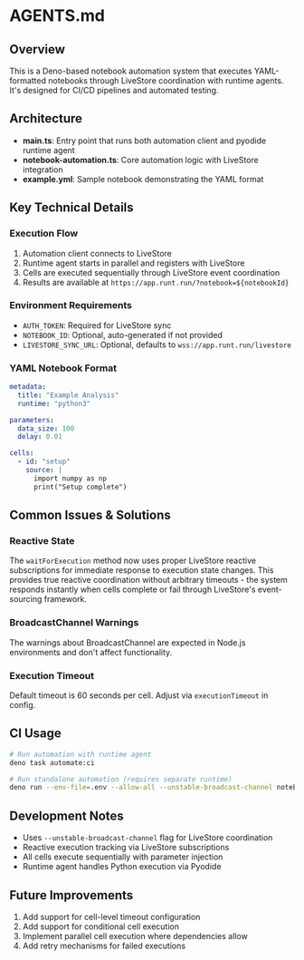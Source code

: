 # AGENTS.md

## Overview

This is a Deno-based notebook automation system that executes YAML-formatted
notebooks through LiveStore coordination with runtime agents. It's designed for
CI/CD pipelines and automated testing.

## Architecture

- **main.ts**: Entry point that runs both automation client and pyodide runtime
  agent
- **notebook-automation.ts**: Core automation logic with LiveStore integration
- **example.yml**: Sample notebook demonstrating the YAML format

## Key Technical Details

### Execution Flow

1. Automation client connects to LiveStore
2. Runtime agent starts in parallel and registers with LiveStore
3. Cells are executed sequentially through LiveStore event coordination
4. Results are available at `https://app.runt.run/?notebook=${notebookId}`

### Environment Requirements

- `AUTH_TOKEN`: Required for LiveStore sync
- `NOTEBOOK_ID`: Optional, auto-generated if not provided
- `LIVESTORE_SYNC_URL`: Optional, defaults to `wss://app.runt.run/livestore`

### YAML Notebook Format

```yaml
metadata:
  title: "Example Analysis"
  runtime: "python3"

parameters:
  data_size: 100
  delay: 0.01

cells:
  - id: "setup"
    source: |
      import numpy as np
      print("Setup complete")
```

## Common Issues & Solutions

### Reactive State

The `waitForExecution` method now uses proper LiveStore reactive subscriptions
for immediate response to execution state changes. This provides true reactive
coordination without arbitrary timeouts - the system responds instantly when
cells complete or fail through LiveStore's event-sourcing framework.

### BroadcastChannel Warnings

The warnings about BroadcastChannel are expected in Node.js environments and
don't affect functionality.

### Execution Timeout

Default timeout is 60 seconds per cell. Adjust via `executionTimeout` in config.

## CI Usage

```bash
# Run automation with runtime agent
deno task automate:ci

# Run standalone automation (requires separate runtime)
deno run --env-file=.env --allow-all --unstable-broadcast-channel notebook-automation.ts example.yml
```

## Development Notes

- Uses `--unstable-broadcast-channel` flag for LiveStore coordination
- Reactive execution tracking via LiveStore subscriptions
- All cells execute sequentially with parameter injection
- Runtime agent handles Python execution via Pyodide

## Future Improvements

1. Add support for cell-level timeout configuration
2. Add support for conditional cell execution
3. Implement parallel cell execution where dependencies allow
4. Add retry mechanisms for failed executions
